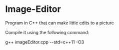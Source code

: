 # Image-Editor
Program in C++ that can make little edits to a picture

Compile it using the following command:

g++ imageEditor.cpp --std=c++11 -O3
